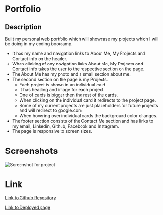 # Portfolio

## Description

Built my personal web portfolio which will showcase my projects which I will be doing in my coding bootcamp.

- It has my name and navigation links to About Me, My Projects and Contact info on the header.
- When clicking of any navigation links About Me, My Projects and Contact info takes the user to the respective section on the page.
- The About Me has my photo and a small section about me.
- The second section on the page is my Projects.
    - Each project is shown in an individual card.
    - It has heading and image for each project.
    - One of cards is bigger then the rest of the cards.
    - When clicking on the individual card it redirects to the project page.
    - Some of my current projects are just placeholders for future projects and will redirect to google.com
    - When hovering over individual cards the background color changes.
- The footer section consists of the Contact Me section and has links to my email, Linkedin, Github, Facebook and Instagram.
- The page is responsive to screen sizes.


# Screenshots

![Screenshot for project](./assets/PasswordGenerator.png)


# Link

[Link to Github Repository](https://github.com/vini3076/Challenge3_Password_Generator)

[Link to Deployed page](https://vini3076.github.io/Challenge3_Password_Generator/)
